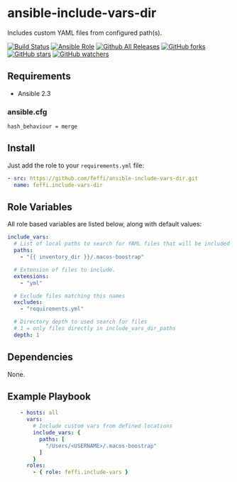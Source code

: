 # ansible-include-vars-dir

Includes custom YAML files from configured path(s).

[![Build Status](https://img.shields.io/travis/feffi/ansible-include-vars.svg)](https://github.com/feffi/ansible-include-vars) [![Ansible Role](https://img.shields.io/ansible/role/3078.svg)](https://github.com/feffi/ansible-include-vars) [![Github All Releases](https://img.shields.io/github/downloads/feffi/ansible-include-vars/total.svg)](https://github.com/feffi/ansible-include-vars) [![GitHub forks](https://img.shields.io/github/forks/badges/shields.svg?style=social&label=Fork)](https://github.com/feffi/ansible-include-vars) [![GitHub stars](https://img.shields.io/github/stars/badges/shields.svg?style=social&label=Star)](https://github.com/feffi/ansible-include-vars) [![GitHub watchers](https://img.shields.io/github/watchers/badges/shields.svg?style=social&label=Watch)](https://github.com/feffi/ansible-include-vars)

## Requirements
* Ansible 2.3

### ansible.cfg
```
hash_behaviour = merge
```

## Install
Just add the role to your ``requirements.yml`` file:
```yaml
- src: https://github.com/feffi/ansible-include-vars-dir.git
  name: feffi.include-vars-dir
```

## Role Variables
All role based variables are listed below, along with default values:
```yaml
include_vars:
  # List of local paths to search for YAML files that will be included as Ansible vars.
  paths:
    - "{{ inventory_dir }}/.macos-boostrap"

  # Extension of files to include.
  extensions:
    - "yml"

  # Exclude files matching this names
  excludes:
    - "requirements.yml"

  # Directory depth to used search for files
  # 1 = only files directly in include_vars_dir_paths
  depth: 1
```

## Dependencies
None.

## Example Playbook
```yaml
    - hosts: all
      vars:
        # Include custom vars from defined locations
        include_vars: {
          paths: [
            "/Users/<USERNAME>/.macos-boostrap"
          ]
        }
      roles:
        - { role: feffi.include-vars }
```

